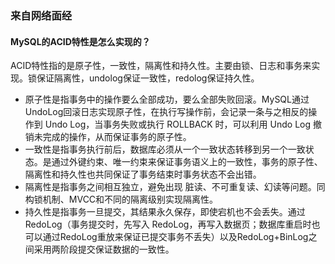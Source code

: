 ### 来自网络面经

#### MySQL的ACID特性是怎么实现的？

ACID特性指的是原子性，一致性，隔离性和持久性。主要由锁、日志和事务来实现。锁保证隔离性，undolog保证一致性，redolog保证持久性。

- 原子性是指事务中的操作要么全部成功，要么全部失败回滚。MySQL通过UndoLog回滚日志实现原子性，在执行写操作前，会记录一条与之相反的操作到 Undo Log，当事务失败或执行 ROLLBACK 时，可以利用 Undo Log 撤销未完成的操作，从而保证事务的原子性。
- 一致性是指事务执行前后，数据库必须从一个一致状态转移到另一个一致状态。是通过外键约束、唯一约束来保证事务语义上的一致性，事务的原子性、隔离性和持久性也共同保证了事务结束时事务状态不会出错。
- 隔离性是指事务之间相互独立，避免出现 脏读、不可重复读、幻读等问题。同构锁机制、MVCC和不同的隔离级别实现隔离性。
- 持久性是指事务一旦提交，其结果永久保存，即使宕机也不会丢失。通过RedoLog（事务提交时，先写入 RedoLog，再写入数据页；数据库重启时也可以通过RedoLog重放来保证已提交事务不丢失）以及RedoLog+BinLog之间采用两阶段提交保证数据的一致性。